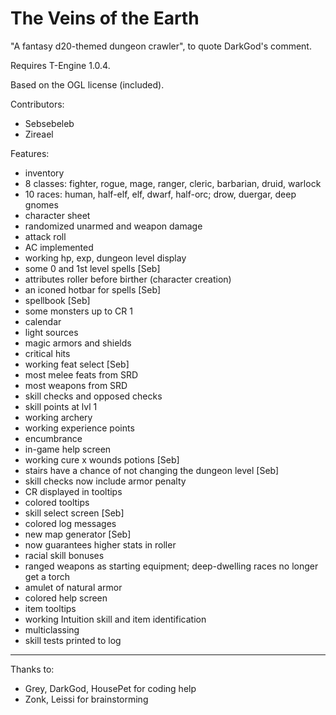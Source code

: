 The Veins of the Earth
=========

"A fantasy d20-themed dungeon crawler", to quote DarkGod's comment.

Requires T-Engine 1.0.4.

Based on the OGL license (included).

Contributors:
- Sebsebeleb
- Zireael

Features:
- inventory
- 8 classes: fighter, rogue, mage, ranger, cleric, barbarian, druid, warlock
- 10 races: human, half-elf, elf, dwarf, half-orc; drow, duergar, deep gnomes
- character sheet
- randomized unarmed and weapon damage
- attack roll
- AC implemented
- working hp, exp, dungeon level display
- some 0 and 1st level spells [Seb]
- attributes roller before birther (character creation)
- an iconed hotbar for spells [Seb]
- spellbook [Seb]
- some monsters up to CR 1
- calendar
- light sources
- magic armors and shields
- critical hits
- working feat select [Seb]
- most melee feats from SRD
- most weapons from SRD
- skill checks and opposed checks
- skill points at lvl 1
- working archery
- working experience points
- encumbrance
- in-game help screen
- working cure x wounds potions [Seb]
- stairs have a chance of not changing the dungeon level [Seb]
- skill checks now include armor penalty
- CR displayed in tooltips
- colored tooltips
- skill select screen [Seb]
- colored log messages
- new map generator [Seb]
-  now guarantees higher stats in roller
- racial skill bonuses
- ranged weapons as starting equipment; deep-dwelling races no longer get a torch
- amulet of natural armor
- colored help screen
- item tooltips
- working Intuition skill and item identification
- multiclassing
- skill tests printed to log

***
Thanks to:
- Grey, DarkGod, HousePet for coding help
- Zonk, Leissi for brainstorming

